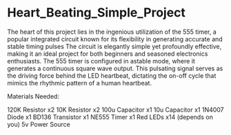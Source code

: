 # Heart_Beating_Simple_Project
The heart of this project lies in the ingenious utilization of the 555 timer, a popular integrated circuit known for its flexibility in generating accurate and stable timing pulses
The circuit is elegantly simple yet profoundly effective, making it an ideal project for both beginners and seasoned electronics enthusiasts. The 555 timer is configured in astable mode,
where it generates a continuous square wave output. This pulsating signal serves as the driving force behind the LED heartbeat, dictating the on-off cycle that mimics the rhythmic pattern of a human heartbeat.

Materials Needed:

120K Resistor x2
10K Resistor x2
100u Capacitor x1
10u Capacitor x1
1N4007 Diode x1
BD136 Transistor x1
NE555 Timer x1
Red LEDs x14 (depends on you)
5v Power Source

